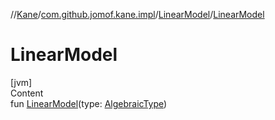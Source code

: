 //[Kane](../../index.md)/[com.github.jomof.kane.impl](../index.md)/[LinearModel](index.md)/[LinearModel](-linear-model.md)



# LinearModel  
[jvm]  
Content  
fun [LinearModel](-linear-model.md)(type: [AlgebraicType](../../com.github.jomof.kane.impl.types/-algebraic-type/index.md))  



